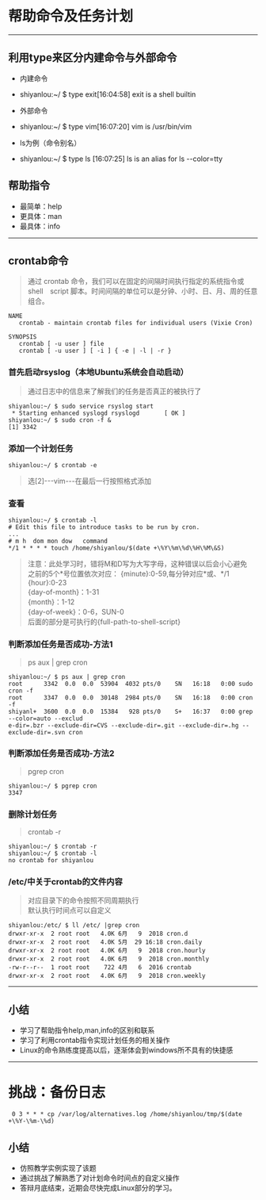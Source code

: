 # 帮助命令及任务计划
****  
##   利用type来区分内建命令与外部命令  

- 内建命令  
-
	shiyanlou:~/ $ type exit[16:04:58]
	exit is a shell builtin  

- 外部命令  
-
	shiyanlou:~/ $ type vim[16:07:20]
	vim is /usr/bin/vim

- ls为例（命令别名）
- 
	shiyanlou:~/ $ type ls [16:07:25]
	ls is an alias for ls --color=tty
## 帮助指令  
- 最简单：help
- 更具体：man  
- 最具体：info    

****
## crontab命令  
> 通过 crontab 命令，我们可以在固定的间隔时间执行指定的系统指令或 shell　script 脚本。时间间隔的单位可以是分钟、小时、日、月、周的任意组合。  

	NAME
       crontab - maintain crontab files for individual users (Vixie Cron)

	SYNOPSIS
       crontab [ -u user ] file
       crontab [ -u user ] [ -i ] { -e | -l | -r }

### 首先启动rsyslog（本地Ubuntu系统会自动启动）  
> 通过日志中的信息来了解我们的任务是否真正的被执行了  

	shiyanlou:~/ $ sudo service rsyslog start     
	 * Starting enhanced syslogd rsyslogd       [ OK ] 
	shiyanlou:~/ $ sudo cron -f &
	[1] 3342  

### 添加一个计划任务  

	shiyanlou:~/ $ crontab -e  
> 选[2]---vim---在最后一行按照格式添加  

### 查看
	shiyanlou:~/ $ crontab -l
	# Edit this file to introduce tasks to be run by cron.
	...
	# m h  dom mon dow   command
	*/1 * * * * touch /home/shiyanlou/$(date +\%Y\%m\%d\%H\%M\&S)  

> 注意：此处学习时，错将M和D写为大写字母，这种错误以后会小心避免  
> 之前的5个*号位置依次对应：
> {minute}:0-59,每分钟对应\*或、\*/1  
> {hour}:0-23  
> {day-of-month}：1-31  
> {month}：1-12    
> {day-of-week}：0-6，SUN-0    
> 后面的部分是可执行的{full-path-to-shell-script} 

### 判断添加任务是否成功-方法1  
> ps aux | grep cron

	shiyanlou:~/ $ ps aux | grep cron
	root      3342  0.0  0.0  53904  4032 pts/0    SN   16:18   0:00 sudo cron -f
	root      3347  0.0  0.0  30148  2984 pts/0    SN   16:18   0:00 cron -f
	shiyanl+  3600  0.0  0.0  15384   928 pts/0    S+   16:37   0:00 grep --color=auto --exclud
	e-dir=.bzr --exclude-dir=CVS --exclude-dir=.git --exclude-dir=.hg --exclude-dir=.svn cron


### 判断添加任务是否成功-方法2 
> pgrep cron  

	shiyanlou:~/ $ pgrep cron
	3347
### 删除计划任务  
> crontab -r  

	shiyanlou:~/ $ crontab -r  
	shiyanlou:~/ $ crontab -l  
	no crontab for shiyanlou
### /etc/中关于crontab的文件内容  
> 对应目录下的命令按照不同周期执行  
> 默认执行时间点可以自定义  

	shiyanlou:/etc/ $ ll /etc/ |grep cron
	drwxr-xr-x  2 root root   4.0K 6月   9  2018 cron.d
	drwxr-xr-x  2 root root   4.0K 5月  29 16:18 cron.daily
	drwxr-xr-x  2 root root   4.0K 6月   9  2018 cron.hourly
	drwxr-xr-x  2 root root   4.0K 6月   9  2018 cron.monthly
	-rw-r--r--  1 root root    722 4月   6  2016 crontab
	drwxr-xr-x  2 root root   4.0K 6月   9  2018 cron.weekly  

**** 
## 小结  
- 学习了帮助指令help,man,info的区别和联系  
- 学习了利用crontab指令实现计划任务的相关操作   
- Linux的命令熟练度提高以后，逐渐体会到windows所不具有的快捷感

**** 
# 挑战：备份日志  
	 0 3 * * * cp /var/log/alternatives.log /home/shiyanlou/tmp/$(date +\%Y-\%m-\%d)    

## 小结  
- 仿照教学实例实现了该题
- 通过挑战了解熟悉了对计划命令时间点的自定义操作    
- 答辩月底结束，近期会尽快完成Linux部分的学习。
